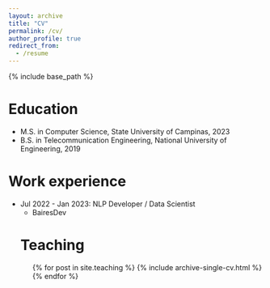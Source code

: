 ```yaml
---
layout: archive
title: "CV"
permalink: /cv/
author_profile: true
redirect_from:
  - /resume
---
```


{% include base_path %}

Education
======
<!-- * Ph.D in Version Control Theory, GitHub University, 2018 (expected)) -->
* M.S. in Computer Science, State University of Campinas, 2023
* B.S. in Telecommunication Engineering, National University of Engineering, 2019


Work experience
======
* Jul 2022 - Jan 2023: NLP Developer / Data Scientist
  * BairesDev
  <!--* Duties included: Tagging issues
  * Supervisor: Professor Git

* Fall 2015: Research Assistant
  * Github University
  * Duties included: Merging pull requests
  * Supervisor: Professor Hub
-->
  
Skills
======
* Machine Learning
* Deep Learning
  * Pytorch
  * Keras
* Python Programming


<!--
Publications
======
  <ul>{% for post in site.publications %}
    {% include archive-single-cv.html %}
  {% endfor %}</ul>
  
Talks
======
  <ul>{% for post in site.talks %}
    {% include archive-single-talk-cv.html %}
  {% endfor %}</ul>
-->
  
Teaching
======
  <ul>{% for post in site.teaching %}
    {% include archive-single-cv.html %}
  {% endfor %}</ul>
  
  
<!--
Service and leadership
======
* Currently signed in to 43 different slack teams
-->
